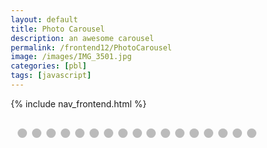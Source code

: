 ```yaml
---
layout: default
title: Photo Carousel
description: an awesome carousel
permalink: /frontend12/PhotoCarousel
image: /images/IMG_3501.jpg
categories: [pbl]
tags: [javascript]
---
```


{% include nav_frontend.html %}

<html>
<!-- Slideshow container -->
<div class="slideshow-container">

  <!-- Full-width images with number and caption text -->
  <div class="mySlides fade">
    <div class="numbertext">5 / 16</div>
    <img src="{{site.baseurl}}//imagescarousel/IMG_7613.jpg" style="width:100%">
    <div class="text">heh</div>
  </div>

<div class="mySlides fade">
    <div class="numbertext">2 / 16</div>
    <img src="{{site.baseurl}}//imagescarousel/IMG_1157.JPG" style="width:100%">
    <div class="text">yeehaw</div>
  </div>

  <div class="mySlides fade">
    <div class="numbertext">3 / 16</div>
    <img src="{{site.baseurl}}//imagescarousel/IMG_6068.jpg" style="width:100%">
    <div class="text">yessir</div>
  </div>

  <div class="mySlides fade">
    <div class="numbertext">4 / 16</div>
    <img src="{{site.baseurl}}//imagescarousel/0101161417_HDR_Original.jpg" style="width:100%">
    <div class="text">!!</div>
  </div>

   <!-- <div class="mySlides fade">
    <div class="numbertext">6 / 16</div>
    <img src="{{site.baseurl}}//imagescarousel/IMG_0653.jpg" style="width:100%">
    <div class="text">Caption Three</div>
  </div> -->

  <div class="mySlides fade">
    <div class="numbertext">7 / 16</div>
    <img src="{{site.baseurl}}//imagescarousel/9B60FA77-226E-4C2C-A2CE-8C1BA9A9DA77.jpg" style="width:100%">
    <div class="text">awsum</div>
  </div>

  
  <div class="mySlides fade">
    <div class="numbertext">8 / 16</div>
    <img src="{{site.baseurl}}//imagescarousel/446A7ECE-D696-432A-8408-92317011EDFD.jpg" style="width:100%">
    <div class="text">lolol</div>
  </div>

  <div class="mySlides fade">
    <div class="numbertext">9 / 16</div>
    <img src="{{site.baseurl}}//imagescarousel/446A7ECE-D696-432A-8408-92317011EDFD.jpg" style="width:100%">
    <div class="text">yaws</div>
  </div>

  <!-- <div class="mySlides fade">
    <div class="numbertext">10 / 16</div>
    <img src="{{site.baseurl}}//imagescarousel/imageone.jpg" style="width:100%">
    <div class="text">Caption Three</div>
  </div> -->

  <div class="mySlides fade">
    <div class="numbertext">1 / 16</div>
    <img src="{{site.baseurl}}//imagescarousel/IMG_3501.jpg" style="width:100%">
    <div class="text">hopefully ppl dont see this</div>
  </div>

  <div class="mySlides fade">
    <div class="numbertext">11 / 16</div>
    <img src="{{site.baseurl}}//imagescarousel/imagetwo.jpg" style="width:100%">
    <div class="text">!!!</div>
  </div>

  <div class="mySlides fade">
    <div class="numbertext">12 / 16</div>
    <img src="{{site.baseurl}}//imagescarousel/imagethree.JPG" style="width:100%">
    <div class="text">yaass</div>
  </div>

  <div class="mySlides fade">
    <div class="numbertext">13 / 16</div>
    <img src="{{site.baseurl}}//imagescarousel/PHOTO-2022-05-29-16-05-27.jpg" style="width:100%">
    <div class="text">ayyy</div>
  </div>

  <div class="mySlides fade">
    <div class="numbertext">14 / 16</div>
    <img src="{{site.baseurl}}//imagescarousel/PHOTO-2022-06-17-16-58-00.jpg" style="width:100%">
    <div class="text">wowza</div>
  </div>

  
  <div class="mySlides fade">
    <div class="numbertext">15 / 16</div>
    <img src="{{site.baseurl}}//imagescarousel/qinnis.jpg" style="width:100%">
    <div class="text">yawzers</div>
  </div>

  
  <div class="mySlides fade">
    <div class="numbertext">16 / 16</div>
    <img src="{{site.baseurl}}//imagescarousel/queens.png" style="width:100%">
    <div class="text">kweens</div>
  </div>

  <!-- Next and previous buttons -->
  <a class="prev" onclick="plusSlides(-1)">&#10094;</a>
  <a class="next" onclick="plusSlides(1)">&#10095;</a>

</div>
<br>

<!-- The dots/circles -->
<div style="text-align:center">
  <span class="dot" onclick="currentSlide(1)"></span>
  <span class="dot" onclick="currentSlide(2)"></span>
  <span class="dot" onclick="currentSlide(3)"></span>
  <span class="dot" onclick="currentSlide(3)"></span>
  <span class="dot" onclick="currentSlide(4)"></span>
  <span class="dot" onclick="currentSlide(5)"></span>
  <span class="dot" onclick="currentSlide(6)"></span>
  <span class="dot" onclick="currentSlide(7)"></span>
  <span class="dot" onclick="currentSlide(8)"></span>
  <span class="dot" onclick="currentSlide(9)"></span>
  <span class="dot" onclick="currentSlide(10)"></span>
  <span class="dot" onclick="currentSlide(11)"></span>
  <span class="dot" onclick="currentSlide(12)"></span>
  <span class="dot" onclick="currentSlide(13)"></span>
  <span class="dot" onclick="currentSlide(14)"></span>
  <span class="dot" onclick="currentSlide(15)"></span>
  <span class="dot" onclick="currentSlide(16)"></span>



</div>
</html>


<style>
    * {box-sizing:border-box}

/* Slideshow container */
.slideshow-container {
  max-width: 1000px;
  position: relative;
  margin: auto;
}

/* Hide the images by default */
.mySlides {
  display: none;
}

/* Next & previous buttons */
.prev, .next {
  cursor: pointer;
  position: absolute;
  top: 600%;
  left: 200%;
  right: 200%;
  width: auto;
  margin-top: -22px;
  padding: 16px;
  color: white;
  font-weight: bold;
  font-size: 18px;
  transition: 0.6s ease;
  border-radius: 0 3px 3px 0;
  user-select: none;
}

/* Position the "next button" to the right */
.next {
  right: 0;
  border-radius: 3px 0 0 3px;
}

/* On hover, add a black background color with a little bit see-through */
.prev:hover, .next:hover {
  background-color: rgba(0,0,0,0.8);
}

/* Caption text */
.text {
  color: #f2f2f2;
  font-size: 15px;
  padding: 8px 12px;
  position: absolute;
  bottom: 8px;
  width: 100%;
  text-align: center;
}

/* Number text (1/3 etc) */
.numbertext {
  color: #f2f2f2;
  font-size: 12px;
  padding: 8px 12px;
  position: absolute;
  top: 0;
}

/* The dots/bullets/indicators */
.dot {
  cursor: pointer;
  height: 15px;
  width: 15px;
  margin: 0 2px;
  background-color: #bbb;
  border-radius: 50%;
  display: inline-block;
  transition: background-color 0.6s ease;
}

.active, .dot:hover {
  background-color: #717171;
}

/* Fading animation */
.fade {
  animation-name: fade;
  animation-duration: 1.5s;
}

@keyframes fade {
  from {opacity: .4}
  to {opacity: 1}
}
</style>
<script>
let slideIndex = 1;
showSlides(slideIndex);

// Next/previous controls
function plusSlides(n) {
  showSlides(slideIndex += n);
}

// Thumbnail image controls
function currentSlide(n) {
  showSlides(slideIndex = n);
}

function showSlides(n) {
  let i;
  let slides = document.getElementsByClassName("mySlides");
  let dots = document.getElementsByClassName("dot");
  if (n > slides.length) {slideIndex = 1}
  if (n < 1) {slideIndex = slides.length}
  for (i = 0; i < slides.length; i++) {
    slides[i].style.display = "none";
  }
  for (i = 0; i < dots.length; i++) {
    dots[i].className = dots[i].className.replace(" active", "");
  }
  slides[slideIndex-1].style.display = "block";
  dots[slideIndex-1].className += " active";
}

</script>